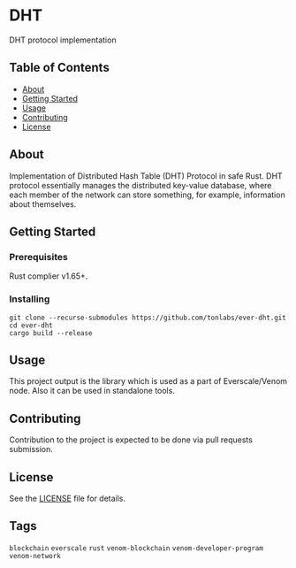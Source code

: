 # DHT

DHT protocol implementation

## Table of Contents

- [About](#about)
- [Getting Started](#getting-started)
- [Usage](#usage)
- [Contributing](#contributing)
- [License](#license)

## About

Implementation of Distributed Hash Table (DHT) Protocol in safe Rust. DHT protocol essentially manages the distributed key-value database, where each member of the network can store something, for example, information about themselves.

## Getting Started

### Prerequisites

Rust complier v1.65+.

### Installing

```
git clone --recurse-submodules https://github.com/tonlabs/ever-dht.git
cd ever-dht
cargo build --release
```

## Usage

This project output is the library which is used as a part of Everscale/Venom node. Also it can be used in standalone tools.

## Contributing

Contribution to the project is expected to be done via pull requests submission.

## License

See the [LICENSE](LICENSE) file for details.

## Tags

`blockchain` `everscale` `rust` `venom-blockchain` `venom-developer-program` `venom-network` 
